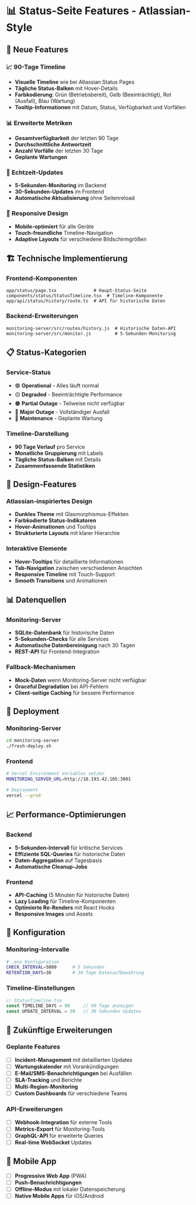 # 📊 Status-Seite Features - Atlassian-Style

## 🎯 Neue Features

### 📈 **90-Tage Timeline**
- **Visuelle Timeline** wie bei Atlassian Status Pages
- **Tägliche Status-Balken** mit Hover-Details
- **Farbkodierung**: Grün (Betriebsbereit), Gelb (Beeinträchtigt), Rot (Ausfall), Blau (Wartung)
- **Tooltip-Informationen** mit Datum, Status, Verfügbarkeit und Vorfällen

### 📊 **Erweiterte Metriken**
- **Gesamtverfügbarkeit** der letzten 90 Tage
- **Durchschnittliche Antwortzeit**
- **Anzahl Vorfälle** der letzten 30 Tage
- **Geplante Wartungen**

### 🔄 **Echtzeit-Updates**
- **5-Sekunden-Monitoring** im Backend
- **30-Sekunden-Updates** im Frontend
- **Automatische Aktualisierung** ohne Seitenreload

### 📱 **Responsive Design**
- **Mobile-optimiert** für alle Geräte
- **Touch-freundliche** Timeline-Navigation
- **Adaptive Layouts** für verschiedene Bildschirmgrößen

## 🏗️ **Technische Implementierung**

### Frontend-Komponenten
```
app/status/page.tsx              # Haupt-Status-Seite
components/status/StatusTimeline.tsx  # Timeline-Komponente
app/api/status/history/route.ts  # API für historische Daten
```

### Backend-Erweiterungen
```
monitoring-server/src/routes/history.js  # Historische Daten-API
monitoring-server/src/monitor.js         # 5-Sekunden-Monitoring
```

## 📋 **Status-Kategorien**

### Service-Status
- 🟢 **Operational** - Alles läuft normal
- 🟡 **Degraded** - Beeinträchtigte Performance
- 🟠 **Partial Outage** - Teilweise nicht verfügbar
- 🔴 **Major Outage** - Vollständiger Ausfall
- 🔵 **Maintenance** - Geplante Wartung

### Timeline-Darstellung
- **90 Tage Verlauf** pro Service
- **Monatliche Gruppierung** mit Labels
- **Tägliche Status-Balken** mit Details
- **Zusammenfassende Statistiken**

## 🎨 **Design-Features**

### Atlassian-inspiriertes Design
- **Dunkles Theme** mit Glasmorphismus-Effekten
- **Farbkodierte Status-Indikatoren**
- **Hover-Animationen** und Tooltips
- **Strukturierte Layouts** mit klarer Hierarchie

### Interaktive Elemente
- **Hover-Tooltips** für detaillierte Informationen
- **Tab-Navigation** zwischen verschiedenen Ansichten
- **Responsive Timeline** mit Touch-Support
- **Smooth Transitions** und Animationen

## 📊 **Datenquellen**

### Monitoring-Server
- **SQLite-Datenbank** für historische Daten
- **5-Sekunden-Checks** für alle Services
- **Automatische Datenbereinigung** nach 30 Tagen
- **REST-API** für Frontend-Integration

### Fallback-Mechanismen
- **Mock-Daten** wenn Monitoring-Server nicht verfügbar
- **Graceful Degradation** bei API-Fehlern
- **Client-seitige Caching** für bessere Performance

## 🚀 **Deployment**

### Monitoring-Server
```bash
cd monitoring-server
./fresh-deploy.sh
```

### Frontend
```bash
# Vercel Environment Variables setzen
MONITORING_SERVER_URL=http://18.193.42.105:3001

# Deployment
vercel --prod
```

## 📈 **Performance-Optimierungen**

### Backend
- **5-Sekunden-Intervall** für kritische Services
- **Effiziente SQL-Queries** für historische Daten
- **Daten-Aggregation** auf Tagesbasis
- **Automatische Cleanup-Jobs**

### Frontend
- **API-Caching** (5 Minuten für historische Daten)
- **Lazy Loading** für Timeline-Komponenten
- **Optimierte Re-Renders** mit React Hooks
- **Responsive Images** und Assets

## 🔧 **Konfiguration**

### Monitoring-Intervalle
```bash
# .env Konfiguration
CHECK_INTERVAL=5000      # 5 Sekunden
RETENTION_DAYS=30        # 30 Tage Datenaufbewahrung
```

### Timeline-Einstellungen
```typescript
// StatusTimeline.tsx
const TIMELINE_DAYS = 90     // 90 Tage anzeigen
const UPDATE_INTERVAL = 30   // 30 Sekunden Updates
```

## 🎯 **Zukünftige Erweiterungen**

### Geplante Features
- [ ] **Incident-Management** mit detaillierten Updates
- [ ] **Wartungskalender** mit Vorankündigungen
- [ ] **E-Mail/SMS-Benachrichtigungen** bei Ausfällen
- [ ] **SLA-Tracking** und Berichte
- [ ] **Multi-Region-Monitoring**
- [ ] **Custom Dashboards** für verschiedene Teams

### API-Erweiterungen
- [ ] **Webhook-Integration** für externe Tools
- [ ] **Metrics-Export** für Monitoring-Tools
- [ ] **GraphQL-API** für erweiterte Queries
- [ ] **Real-time WebSocket** Updates

## 📱 **Mobile App**
- [ ] **Progressive Web App** (PWA)
- [ ] **Push-Benachrichtigungen**
- [ ] **Offline-Modus** mit lokaler Datenspeicherung
- [ ] **Native Mobile Apps** für iOS/Android